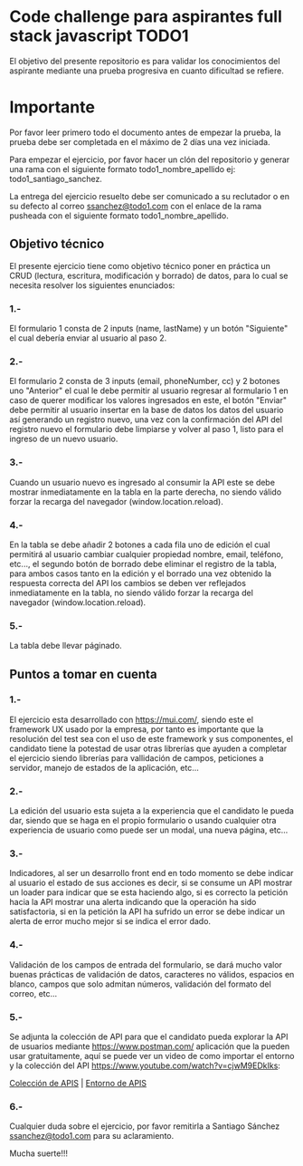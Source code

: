  # Code challenge para aspirantes full stack javascript TODO1

  El objetivo del presente repositorio es para validar los conocimientos del aspirante mediante una prueba progresiva en cuanto dificultad se refiere.

  # Importante
  Por favor leer primero todo el documento antes de empezar la prueba, la prueba debe ser completada en el máximo de 2 días una vez iniciada.

  Para empezar el ejercicio, por favor hacer un clón del repositorio y generar una rama con el siguiente formato todo1_nombre_apellido ej: todo1_santiago_sanchez.

  La entrega del ejercicio resuelto debe ser comunicado a su reclutador o en su defecto al correo ssanchez@todo1.com con el enlace de la rama pusheada con el siguiente formato todo1_nombre_apellido.
  ## Objetivo técnico
  El presente ejercicio tiene como objetivo técnico poner en práctica un CRUD (lectura, escritura, modificación y borrado) de datos, para lo cual se necesita resolver los siguientes enunciados:
  ### 1.-
  El formulario 1 consta de 2 inputs (name, lastName) y un botón "Siguiente" el cual debería enviar al usuario al paso 2.
  ### 2.-
  El formulario 2 consta de 3 inputs (email, phoneNumber, cc) y 2 botones uno "Anterior" el cual le debe permitir al usuario regresar al formulario 1 en caso de querer modificar los valores ingresados en este, el botón "Enviar" debe permitir al usuario insertar en la base de datos los datos del usuario así generando un registro nuevo, una vez con la confirmación del API del registro nuevo el formulario debe limpiarse y volver al paso 1, listo para el ingreso de un nuevo usuario.
  ### 3.-
  Cuando un usuario nuevo es ingresado al consumir la API este se debe mostrar inmediatamente en la tabla en la parte derecha, no siendo válido forzar la recarga del navegador (window.location.reload).
  ### 4.-
  En la tabla se debe añadir 2 botones a cada fila uno de edición el cual permitirá al usuario cambiar cualquier propiedad nombre, email, teléfono, etc..., el segundo botón de borrado debe eliminar el registro de la tabla, para ambos casos tanto en la edición y el borrado una vez obtenido la respuesta correcta del API los cambios se deben ver reflejados inmediatamente en la tabla, no siendo válido forzar la recarga del navegador (window.location.reload).
  ### 5.-
  La tabla debe llevar páginado.
  ## Puntos a tomar en cuenta
  ### 1.-
  El ejercicio esta desarrollado con https://mui.com/, siendo este el framework UX usado por la empresa, por tanto es importante que la resolución del test sea con el uso de este framework y sus componentes, el candidato tiene la potestad de usar otras librerías que ayuden a completar el ejercicio siendo librerías para vallidación de campos, peticiones a servidor, manejo de estados de la aplicación, etc... 
  ### 2.-
  La edición del usuario esta sujeta a la experiencia que el candidato le pueda dar, siendo que se haga en el propio formulario o usando cualquier otra experiencia de usuario como puede ser un modal, una nueva página, etc...
  ### 3.-
  Indicadores, al ser un desarrollo front end en todo momento se debe indicar al usuario el estado de sus acciones es decir, si se consume un API mostrar un loader para indicar que se esta haciendo algo, si es correcto la petición hacia la API mostrar una alerta indicando que la operación ha sido satisfactoria, si en la petición la API ha sufrido un error se debe indicar un alerta de error mucho mejor si se indica el error dado.
  ### 4.-
  Validación de los campos de entrada del formulario, se dará mucho valor buenas prácticas de validación de datos, caracteres no válidos, espacios en blanco, campos que solo admitan números, validación del formato del correo, etc...
  ### 5.-
  Se adjunta la colección de API para que el candidato pueda explorar la API de usuarios mediante https://www.postman.com/ aplicación que la pueden usar gratuitamente, aquí se puede ver un video de como importar el entorno y la colección del API https://www.youtube.com/watch?v=cjwM9EDkIks:

  [Colección de APIS](https://raw.githubusercontent.com/chadsfatherlali/rest-api-ui/master/postman/api-rest.postman_collection.json) | [Entorno de APIS](https://raw.githubusercontent.com/chadsfatherlali/rest-api-ui/master/postman/api-rest.postman_environment.json)

  ### 6.-
  Cualquier duda sobre el ejercicio, por favor remitirla a Santiago Sánchez ssanchez@todo1.com para su aclaramiento.

  Mucha suerte!!!
